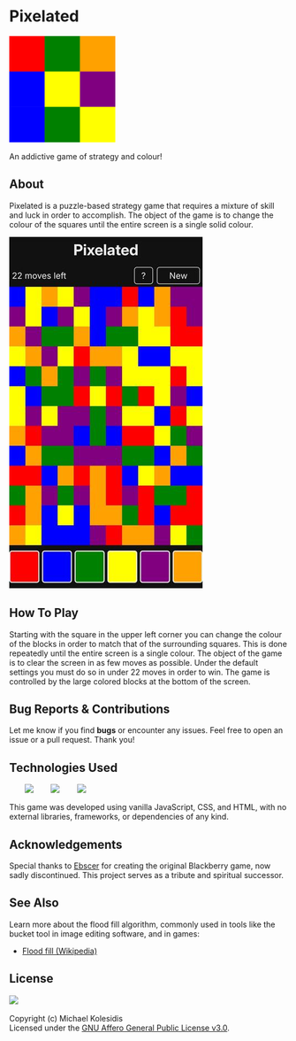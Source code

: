 # Pixelated

![Pixelated Logo](./assets/android-chrome-192x192.png)

An addictive game of strategy and colour!

## About

Pixelated is a puzzle-based strategy game that requires a mixture of skill and luck in order to accomplish. The object of the game is to change the colour of the squares until the entire screen is a single solid colour.

![Screenshot](./screenshots/screenshot-small.jpeg)

## How To Play

Starting with the square in the upper left corner you can change the colour of the blocks in order to match that of the surrounding squares. This is done repeatedly until the entire screen is a single colour. The object of the game is to clear the screen in as few moves as possible. Under the default settings you must do so in under 22 moves in order to win. The game is controlled by the large colored blocks at the bottom of the screen.

## Bug Reports & Contributions

Let me know if you find **bugs** or encounter any issues. Feel free to open an issue or a pull request. Thank you!

## Technologies Used

&nbsp;&nbsp;&nbsp;&nbsp;&nbsp;&nbsp;
<a href="https://en.wikipedia.org/wiki/JavaScript"><img src="https://github.com/michaelkolesidis/tech-icons/blob/main/icons/javascript/javascript-original.svg" height="50px" /></a>
&nbsp;&nbsp;&nbsp;&nbsp;&nbsp;&nbsp;
<a href="https://en.wikipedia.org/wiki/CSS"><img src="https://github.com/michaelkolesidis/tech-icons/blob/main/icons/css3/css3-plain.svg" height="50px" /></a>
&nbsp;&nbsp;&nbsp;&nbsp;&nbsp;&nbsp;
<img src="https://github.com/michaelkolesidis/tech-icons/blob/main/icons/html5/html5-plain.svg" height="50px" />
&nbsp;&nbsp;&nbsp;&nbsp;&nbsp;&nbsp;

This game was developed using vanilla JavaScript, CSS, and HTML, with no external libraries, frameworks, or dependencies of any kind.

## Acknowledgements

Special thanks to [Ebscer](https://ebscer.com/) for creating the original Blackberry game, now sadly discontinued. This project serves as a tribute and spiritual successor.

## See Also

Learn more about the flood fill algorithm, commonly used in tools like the bucket tool in image editing software, and in games:

- [Flood fill (Wikipedia)](https://en.wikipedia.org/wiki/Flood_fill)

## License

<a href="https://www.gnu.org/licenses/agpl-3.0.html"><img src="https://upload.wikimedia.org/wikipedia/commons/0/06/AGPLv3_Logo.svg" height="100px" /></a>

Copyright (c) Michael Kolesidis  
Licensed under the [GNU Affero General Public License v3.0](https://www.gnu.org/licenses/agpl-3.0.html).
